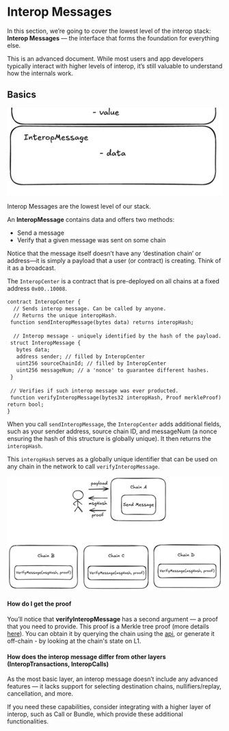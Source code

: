 # Interop Messages

In this section, we’re going to cover the lowest level of the interop stack: **Interop Messages** — the interface that
forms the foundation for everything else.

This is an advanced document. While most users and app developers typically interact with higher levels of interop, it’s
still valuable to understand how the internals work.

## Basics

![interopmsg.png](../img/level_msg.png)

Interop Messages are the lowest level of our stack.

An **InteropMessage** contains data and offers two methods:

- Send a message
- Verify that a given message was sent on some chain

Notice that the message itself doesn’t have any ‘destination chain’ or address—it is simply a payload that a user (or
contract) is creating. Think of it as a broadcast.

The `InteropCenter` is a contract that is pre-deployed on all chains at a fixed address `0x00..10008`.

```solidity
contract InteropCenter {
  // Sends interop message. Can be called by anyone.
  // Returns the unique interopHash.
 function sendInteropMessage(bytes data) returns interopHash;

  // Interop message - uniquely identified by the hash of the payload.
 struct InteropMessage {
   bytes data;
   address sender; // filled by InteropCenter
   uint256 sourceChainId; // filled by InteropCenter
   uint256 messageNum; // a 'nonce' to guarantee different hashes.
 }

 // Verifies if such interop message was ever producted.
 function verifyInteropMessage(bytes32 interopHash, Proof merkleProof) return bool;
}
```

When you call `sendInteropMessage`, the `InteropCenter` adds additional fields, such as your sender address, source
chain ID, and messageNum (a nonce ensuring the hash of this structure is globally unique). It then returns the
`interopHash`.

This `interopHash` serves as a globally unique identifier that can be used on any chain in the network to call
`verifyInteropMessage`.

![A message created on one chain can be verified on any other chain.](../img/verify_interop_msg.png)

#### How do I get the proof

You’ll notice that **verifyInteropMessage** has a second argument — a proof that you need to provide. This proof is a
Merkle tree proof (more details [here](../message_root.md)). You can obtain it by querying the chain using the 
[api](https://docs.zksync.io/build/api-reference/zks-rpc#zks_getl2tol1msgproof), or generate it off-chain - by
looking at the chain's state on L1.

#### How does the interop message differ from other layers (InteropTransactions, InteropCalls)

As the most basic layer, an interop message doesn’t include any advanced features — it lacks support for selecting
destination chains, nullifiers/replay, cancellation, and more.

If you need these capabilities, consider integrating with a higher layer of interop, such as Call or Bundle, which
provide these additional functionalities.


<!-- ## Deeper Technical Dive

Let’s break down what happens inside the InteropCenter when a new interop message is created:

```solidity
function sendInteropMessage(bytes data) {
  messageNum += 1;
  msg = InteropMessage({data, msg.sender, block.chain_id, messageNum});
  // Does L2->L1 Messaging.
  sendToL1(abi.encode(msg));
  return keccak(msg);
}
```

As you can see, it populates the necessary data and then calls the `sendToL1` method.


#### Timestamps and Expiration

- In ElasticChain, older messages become increasingly difficult to validate as it becomes harder to gather the data
  required to construct a Merkle proof. Expiration is also being considered for this reason, but the specifics are yet
  to be determined. -->
